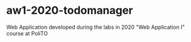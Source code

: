 # aw1-2020-todomanager
Web Application developed during the labs in 2020 "Web Application I" course at PoliTO
